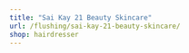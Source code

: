 ```yaml
---
title: "Sai Kay 21 Beauty Skincare"
url: /flushing/sai-kay-21-beauty-skincare/
shop: hairdresser
---
```

